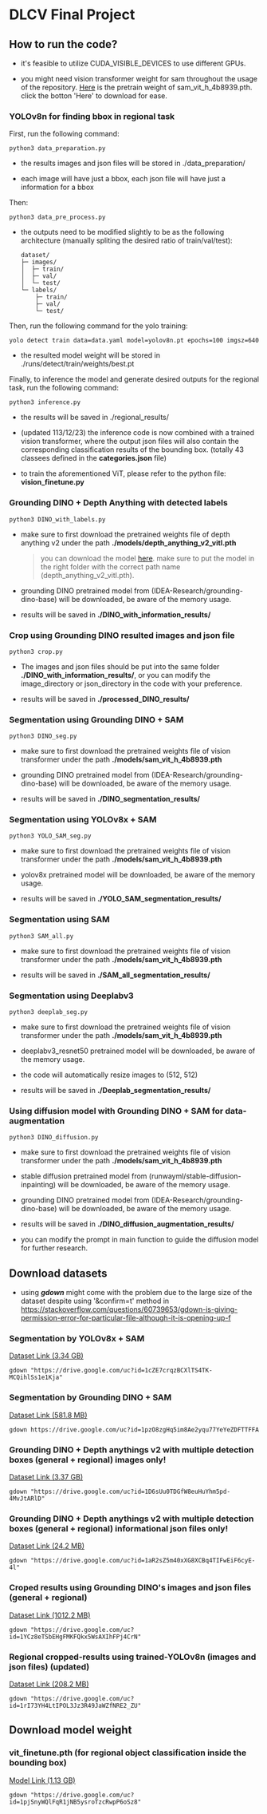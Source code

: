 # DLCV Final Project

## How to run the code?
* it's feasible to utilize CUDA_VISIBLE_DEVICES to use different GPUs.

* you might need vision transformer weight for sam throughout the usage of the repository. [Here](https://www.google.com/url?sa=t&source=web&rct=j&opi=89978449&url=https://dl.fbaipublicfiles.com/segment_anything/sam_vit_h_4b8939.pth&ved=2ahUKEwj9sI2KoaqKAxWhQfUHHXjJNQUQFnoECB4QAQ&usg=AOvVaw29bUYaHDECwvcL5oJ3N4Ev) is the pretrain weight of sam_vit_h_4b8939.pth. click the botton 'Here' to download for ease.

### YOLOv8n for finding bbox in regional task
First, run the following command:

    python3 data_preparation.py

* the results images and json files will be stored in ./data_preparation/ 

* each image will have just a bbox, each json file will have just a information for a bbox

Then:

    python3 data_pre_process.py

* the outputs need to be modified slightly to be as the following architecture (manually spliting the desired ratio of train/val/test):
    ```    
    dataset/
    ├─ images/
    │  ├─ train/
    │  ├─ val/
    │  └─ test/
    └─ labels/
        ├─ train/
        ├─ val/
        └─ test/
    ```
Then, run the following command for the yolo training:

    yolo detect train data=data.yaml model=yolov8n.pt epochs=100 imgsz=640

* the resulted model weight will be stored in ./runs/detect/train/weights/best.pt

Finally, to inference the model and generate desired outputs for the regional task, run the following command:

    python3 inference.py

* the results will be saved in ./regional_results/

* (updated 113/12/23) the inference code is now combined with a trained vision transformer, where the output json files will also contain the corresponding classification results of the bounding box. (totally 43 classees defined in the **categories.json** file)

* to train the aforementioned ViT, please refer to the python file: **vision_finetune.py**

### Grounding DINO + Depth Anything with detected labels 

    python3 DINO_with_labels.py

* make sure to first download the pretrained weights file of depth anything v2 under the path **./models/depth_anything_v2_vitl.pth**
    
    > you can download the model [here](https://huggingface.co/depth-anything/Depth-Anything-V2-Large/resolve/main/depth_anything_v2_vitl.pth?download=true). make sure to put the model in the right folder with the correct path name (depth_anything_v2_vitl.pth).

* grounding DINO pretrained model from (IDEA-Research/grounding-dino-base) will be downloaded, be aware of the memory usage.

* results will be saved in **./DINO_with_information_results/**

### Crop using Grounding DINO resulted images and json file 

    python3 crop.py

* The images and json files should be put into the same folder **./DINO_with_information_results/**, or you can modify the image_directory or json_directory in the code with your preference. 

* results will be saved in **./processed_DINO_results/**

### Segmentation using Grounding DINO + SAM

    python3 DINO_seg.py

* make sure to first download the pretrained weights file of vision transformer under the path **./models/sam_vit_h_4b8939.pth**

* grounding DINO pretrained model from (IDEA-Research/grounding-dino-base) will be downloaded, be aware of the memory usage.

* results will be saved in **./DINO_segmentation_results/**

### Segmentation using YOLOv8x + SAM

    python3 YOLO_SAM_seg.py

* make sure to first download the pretrained weights file of vision transformer under the path **./models/sam_vit_h_4b8939.pth**

* yolov8x pretrained model will be downloaded, be aware of the memory usage.

* results will be saved in **./YOLO_SAM_segmentation_results/**

### Segmentation using SAM

    python3 SAM_all.py

* make sure to first download the pretrained weights file of vision transformer under the path **./models/sam_vit_h_4b8939.pth**

* results will be saved in **./SAM_all_segmentation_results/**

### Segmentation using Deeplabv3

    python3 deeplab_seg.py

* make sure to first download the pretrained weights file of vision transformer under the path **./models/sam_vit_h_4b8939.pth**

* deeplabv3_resnet50 pretrained model will be downloaded, be aware of the memory usage.

* the code will automatically resize images to (512, 512)
 
* results will be saved in **./Deeplab_segmentation_results/**

### Using diffusion model with Grounding DINO + SAM for data-augmentation

    python3 DINO_diffusion.py

* make sure to first download the pretrained weights file of vision transformer under the path **./models/sam_vit_h_4b8939.pth**

* stable diffusion pretrained model from (runwayml/stable-diffusion-inpainting) will be downloaded, be aware of the memory usage.

* grounding DINO pretrained model from (IDEA-Research/grounding-dino-base) will be downloaded, be aware of the memory usage.
 
* results will be saved in **./DINO_diffusion_augmentation_results/**

* you can modify the prompt in main function to guide the diffusion model for further research.

## Download datasets

* using ***gdown*** might come with the problem due to the large size of the dataset despite using '&confirm=t' method in https://stackoverflow.com/questions/60739653/gdown-is-giving-permission-error-for-particular-file-although-it-is-opening-up-f

### Segmentation by YOLOv8x + SAM 
[Dataset Link (3.34 GB)](https://drive.google.com/file/d/1cZE7crqzBCXlTS4TK-MCQihlSs1e1Kja/view?usp=sharing)

    gdown "https://drive.google.com/uc?id=1cZE7crqzBCXlTS4TK-MCQihlSs1e1Kja"
    
### Segmentation by Grounding DINO + SAM
[Dataset Link (581.8 MB)](https://drive.google.com/file/d/1pzO8zgHq5im8Ae2yqu77YeYeZDFTTFFA/view?usp=sharing)

    gdown https://drive.google.com/uc?id=1pzO8zgHq5im8Ae2yqu77YeYeZDFTTFFA

### Grounding DINO + Depth anythings v2 with multiple detection boxes (general + regional) images only!
[Dataset Link (3.37 GB)](https://drive.google.com/file/d/1D6sUu0TDGfW8euHuYhm5pd-4MvJtARlD/view?usp=sharing)

    gdown "https://drive.google.com/uc?id=1D6sUu0TDGfW8euHuYhm5pd-4MvJtARlD"

### Grounding DINO + Depth anythings v2 with multiple detection boxes (general + regional) informational json files only!
[Dataset Link (24.2 MB)](https://drive.google.com/file/d/1aR2sZ5m40xXG8XCBq4TIFwEiF6cyE-4l/view?usp=sharing)

    gdown "https://drive.google.com/uc?id=1aR2sZ5m40xXG8XCBq4TIFwEiF6cyE-4l"

### Croped results using Grounding DINO's images and json files (general + regional)
[Dataset Link (1012.2 MB)](https://drive.google.com/file/d/1YCz8eTSbEHgFMKFQkx5WsAXIhFPj4CrN/view?usp=sharing)

    gdown "https://drive.google.com/uc?id=1YCz8eTSbEHgFMKFQkx5WsAXIhFPj4CrN"

### Regional cropped-results using trained-YOLOv8n (images and json files) (updated)
[Dataset Link (208.2 MB)](https://drive.google.com/file/d/1rI73YH4LtIPOL3Jz3R49JaWZfNRE2_ZU/view?usp=sharing)

    gdown "https://drive.google.com/uc?id=1rI73YH4LtIPOL3Jz3R49JaWZfNRE2_ZU"


## Download model weight

### vit_finetune.pth (for regional object classification inside the bounding box)
[Model Link (1.13 GB)](https://drive.google.com/file/d/1pjSnyWQlFqR1jNB5ysroTzcRwpP6oSz8/view?usp=sharing)

    gdown "https://drive.google.com/uc?id=1pjSnyWQlFqR1jNB5ysroTzcRwpP6oSz8"

